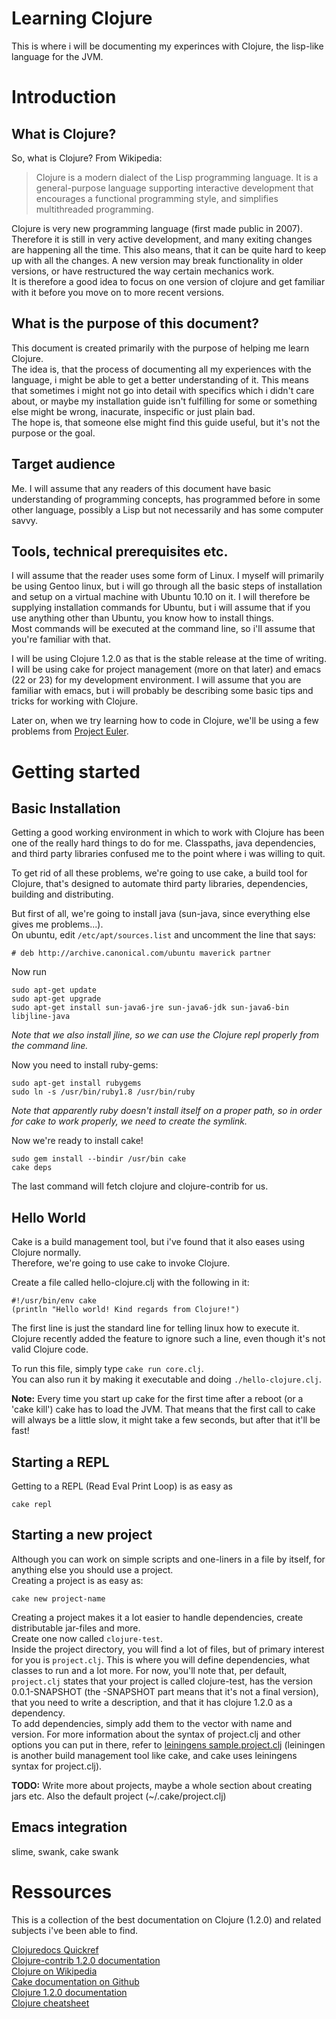 ---
---

Learning Clojure
================

This is where i will be documenting my experinces with Clojure, the
lisp-like language for the JVM.

Introduction
============

What is Clojure?
----------------

So, what is Clojure? From Wikipedia:

> Clojure is a modern dialect of the Lisp programming language. It is
> a general-purpose language supporting interactive development that
> encourages a functional programming style, and simplifies
> multithreaded programming.

Clojure is very new programming language (first made public in
2007). Therefore it is still in very active development, and many
exiting changes are happening all the time. This also means, that it
can be quite hard to keep up with all the changes. A new version may
break functionality in older versions, or have restructured the way
certain mechanics work.  
It is therefore a good idea to focus on one version of clojure and get
familiar with it before you move on to more recent versions.


What is the purpose of this document?
-------------------------------------

This document is created primarily with the purpose of helping me
learn Clojure.  
The idea is, that the process of documenting all my
experiences with the language, i might be able to get a better
understanding of it. 
This means that sometimes i might not go into detail with specifics
which i didn't care about, or maybe my installation guide isn't
fulfilling for some or something else might be wrong, inacurate,
inspecific or just plain bad.  
The hope is, that someone else might find this guide useful, but it's
not the purpose or the goal.


Target audience
---------------

Me.
I will assume that any readers of this document have basic
understanding of programming concepts, has programmed before in some
other language, possibly a Lisp but not necessarily and has some
computer savvy. 


Tools, technical prerequisites etc.
-----------------------------------

I will assume that the reader uses some form of Linux. I myself will
primarily be using Gentoo linux, but i will go through all the basic
steps of installation and setup on a virtual machine with Ubuntu 10.10
on it. I will therefore be supplying installation commands for Ubuntu,
but i will assume that if you use anything other than Ubuntu, you know
how to install things.  
Most commands will be executed at the command line, so i'll assume
that you're familiar with that.

I will be using Clojure 1.2.0 as that is the stable release at the
time of writing. I will be using cake for project management (more on
that later) and emacs (22 or 23) for my development environment. I
will assume that you are familiar with emacs, but i will probably be
describing some basic tips and tricks for working with Clojure.  

Later on, when we try learning how to code in Clojure, we'll be using
a few problems from [Project Euler](http://www.projecteuler.net
"Project Euler").


Getting started
===============

Basic Installation
------------------

Getting a good working environment in which to work with Clojure has
been one of the really hard things to do for me. Classpaths, java
dependencies, and third party libraries confused me to the point where i
was willing to quit.  

To get rid of all these problems, we're going to use cake, a build
tool for Clojure, that's designed to automate third party libraries,
dependencies, building and distributing.

But first of all, we're going to install java (sun-java, since
everything else gives me problems...).  
On ubuntu, edit <code>/etc/apt/sources.list</code> and uncomment the line that
says:

    # deb http://archive.canonical.com/ubuntu maverick partner

Now run

    sudo apt-get update
    sudo apt-get upgrade
    sudo apt-get install sun-java6-jre sun-java6-jdk sun-java6-bin libjline-java

_Note that we also install jline, so we can use the Clojure repl
properly from the command line._

Now you need to install ruby-gems:

    sudo apt-get install rubygems
    sudo ln -s /usr/bin/ruby1.8 /usr/bin/ruby


_Note that apparently ruby doesn't install itself on a proper path, so
in order for cake to work properly, we need to create the symlink._

Now we're ready to install cake!

    sudo gem install --bindir /usr/bin cake
    cake deps

The last command will fetch clojure and clojure-contrib for us.

Hello World
-----------

Cake is a build management tool, but i've found that it also eases
using Clojure normally.  
Therefore, we're going to use cake to invoke Clojure.

Create a file called hello-clojure.clj with the following in it:

    #!/usr/bin/env cake
    (println "Hello world! Kind regards from Clojure!")


The first line is just the standard line for telling linux how to
execute it. Clojure recently added the feature to ignore such a line,
even though it's not valid Clojure code.

To run this file, simply type <code>cake run core.clj</code>.  
You can also run it by making it executable and doing
<code>./hello-clojure.clj</code>.

__Note:__ Every time you start up cake for the first time after a
reboot (or a 'cake kill') cake has to load the JVM. That means that
the first call to cake will always be a little slow, it might take a
few seconds, but after that it'll be fast!

Starting a REPL
---------------

Getting to a REPL (Read Eval Print Loop) is as easy as

    cake repl

Starting a new project
----------------------

Although you can work on simple scripts and one-liners in a file by
itself, for anything else you should use a project.  
Creating a project is as easy as:

    cake new project-name

Creating a project makes it a lot easier to handle dependencies,
create distributable jar-files and more.  
Create one now called <code>clojure-test</code>.  
Inside the project directory, you will find a lot of files, but of
primary interest for you is <code>project.clj</code>. This is where
you will define dependencies, what classes to run and a lot more.
For now, you'll note that, per default, <code>project.clj</code>
states that your project is called clojure-test, has the version
0.0.1-SNAPSHOT (the -SNAPSHOT part means that it's not a final
version), that you need to write a description, and that it has
clojure 1.2.0 as a dependency.  
To add dependencies, simply add them to the vector with name and
version. For more information about the syntax of project.clj and
other options you can put in there, refer to [leiningens
sample.project.clj](http://github.com/technomancy/leiningen/blob/master/sample.project.clj)
(leiningen is another build management tool like cake, and cake uses
leiningens syntax for project.clj).

__TODO:__ Write more about projects, maybe a whole section about
creating jars etc. Also the default project (~/.cake/project.clj)

Emacs integration
-----------------

slime, swank, cake swank

Ressources
==========

This is a collection of the best documentation on Clojure (1.2.0) and
related subjects i've been able to find.

[Clojuredocs Quickref](http://clojuredocs.org/quickref/Clojure%20Core)  
[Clojure-contrib 1.2.0
documentation](http://clojure.github.com/clojure-contrib)  
[Clojure on Wikipedia](http://en.wikipedia.org/wiki/Clojure)  
[Cake documentation on Github](http://github.com/ninjudd/cake)  
[Clojure 1.2.0 documentation](http://clojure.github.com/clojure)  
[Clojure cheatsheet](http://clojure.org/cheatsheet)  
